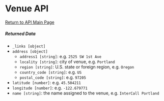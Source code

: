 # Venue API

[Return to API Main Page](../README.md)

##### Returned Data

- `_links [object]`
- `address [object]`
  - `address1 [string]`: e.g. `2525 SW 1st Ave`
  - `locality [string]`: city of venue, e.g. `Portland`
  - `region [string]`: U.S. state or foreign region, e.g. `Oregon`
  - `country_code [string]`: e.g. `US`
  - `postal_code [string]`: e.g. `97205`
- `latitude [number]`: e.g. `45.504211`
- `longitude [number]`: e.g. `-122.679771`
- `name [string]`: the name assigned to the venue, e.g. `InterCall Portland`
